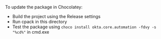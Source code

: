 To update the package in Chocolatey:
* Build the project using the Release settings
* Run cpack in this directory
* Test the package using `choco install okta.core.automation -fdvy -s "%cd%"` in cmd.exe